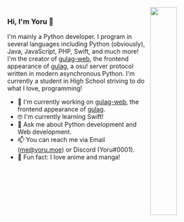 <img align="right" width="35%" src="https://yoru.moe/static/images/pippi.png" />

### Hi, I'm Yoru 👋

I'm mainly a Python developer. I program in several languages including Python (obviously), Java, JavaScript, PHP, Swift, and much more! I'm the creator of [gulag-web](https://github.com/Yo-ru/gulag-web), the frontend appearance of [gulag](https://github.com/cmyui/gulag), a osu! server protocol written in modern asynchronous Python. I'm currently a student in High School striving to do what I love, programming!

- 🚀  I'm currently working on [gulag-web](https://github.com/Yo-ru/gulag-web), the frontend appearance of [gulag](https://github.com/cmyui/gulag).
- 🤓  I'm currently learning Swift!
- 💬  Ask me about Python development and Web development.
- 📫  You can reach me via Email (me@yoru.moe) or Discord (Yoru#0001).
- 💢  Fun fact: I love anime and manga!
